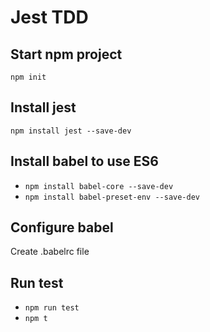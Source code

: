 # Jest TDD

## Start npm project

`npm init`

## Install jest

`npm install jest --save-dev`

## Install babel to use ES6

* `npm install babel-core --save-dev`
* `npm install babel-preset-env --save-dev`

## Configure babel

Create .babelrc file

## Run test

* `npm run test`
* `npm t`
